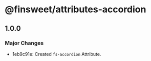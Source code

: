 # @finsweet/attributes-accordion

## 1.0.0

### Major Changes

- 1eb9c91e: Created `fs-accordion` Attribute.

